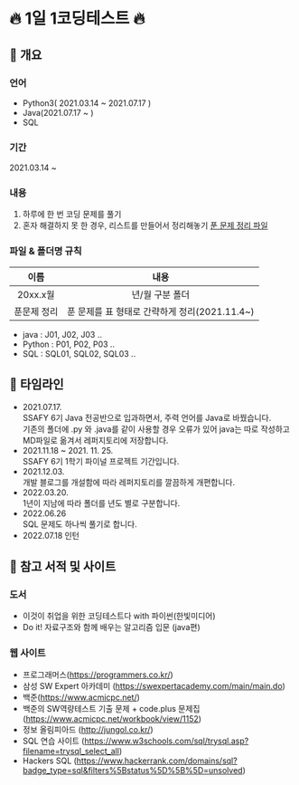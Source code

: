 # 🔥 1일 1코딩테스트 🔥

## 📝 개요 
### 언어
- Python3( 2021.03.14 ~ 2021.07.17 )
- Java(2021.07.17 ~ )
- SQL

### 기간   
 2021.03.14 ~    

### 내용   
1. 하루에 한 번 코딩 문제를 풀기
2. 혼자 해결하지 못 한 경우, 리스트를 만들어서 정리해놓기 
[푼 문제 정리 파일](https://github.com/AlwaysRYU/Daily_CodingTEST/blob/master/%ED%91%BC%EB%AC%B8%EC%A0%9C%20%EC%A0%95%EB%A6%AC.md)

### 파일 & 폴더명 규칙
|이름| 내용|
|:--:|:--:|
|20xx.x월| 년/월 구분 폴더|
|푼문제 정리|푼 문제를 표 형태로 간략하게 정리(2021.11.4~)|
* java : J01, J02, J03 ..
* Python : P01, P02, P03 ..
* SQL : SQL01, SQL02, SQL03 ..

## 📆 타임라인
* 2021.07.17.   
    SSAFY 6기 Java 전공반으로 입과하면서, 주력 언어를 Java로 바꿨습니다.      
    기존의 폴더에 .py 와 .java를 같이 사용할 경우 오류가 있어 java는 따로 작성하고 MD파일로 옮겨서 레퍼지토리에 저장합니다.
* 2021.11.18 ~ 2021. 11. 25.   
    SSAFY 6기 1학기 파이널 프로젝트 기간입니다.
* 2021.12.03.   
    개발 블로그를 개설함에 따라 레퍼지토리를 깔끔하게 개편합니다.
* 2022.03.20.   
    1년이 지남에 따라 폴더를 년도 별로 구분합니다.
* 2022.06.26    
    SQL 문제도 하나씩 풀기로 합니다.
* 2022.07.18
    인턴

## 🔔 참고 서적 및 사이트
### 도서  
- 이것이 취업을 위한 코딩테스트다 with 파이썬(한빛미디어)
- Do it! 자료구조와 함께 배우는 알고리즘 입문 (java편)
### 웹 사이트
- 프로그래머스(https://programmers.co.kr/)   
- 삼성 SW Expert 아카데미 (https://swexpertacademy.com/main/main.do)      
- 백준(https://www.acmicpc.net/)
- 백준의 SW역량테스트 기출 문제 + code.plus 문제집 (https://www.acmicpc.net/workbook/view/1152)
- 정보 올림피아드 (http://jungol.co.kr/)
- SQL 연습 사이트 (https://www.w3schools.com/sql/trysql.asp?filename=trysql_select_all)
- Hackers SQL (https://www.hackerrank.com/domains/sql?badge_type=sql&filters%5Bstatus%5D%5B%5D=unsolved)
